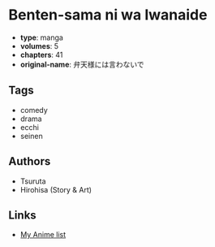 # Benten-sama ni wa Iwanaide

-   **type**: manga
-   **volumes**: 5
-   **chapters**: 41
-   **original-name**: 弁天様には言わないで

## Tags

-   comedy
-   drama
-   ecchi
-   seinen

## Authors

-   Tsuruta
-   Hirohisa (Story & Art)

## Links

-   [My Anime list](https://myanimelist.net/manga/90937/Benten-sama_ni_wa_Iwanaide)
